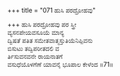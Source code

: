 +++
title = "071 ಹುಸಿ ಪರದ್ರೋಹವು"

+++
ಹುಸಿ ಪರದ್ರೋಹವು ಪರ ಸ್ತ್ರೀ   
ವ್ಯಸನಪೇಯವಸೂಯೆ ಮಾನ್ಯ   
ದ್ವಿಷತೆ ಪತಿತ ಸಮೇತವಾತ್ಮಸ್ತುತಿಯೆನಿಪ್ಪಿವನು   
ಬಿಸುಟು ತದ್ವಿಪರೀತದಲಿ ವ   
ರ್ತಿಸುವನವನೇ ರಾಯನಾತಗೆ   
ವಸುಧೆಯೊಳಗೆಣೆ ಯಾವನೈ ಭೂಪಾಲ ಕೇಳೆಂದ   ॥71॥